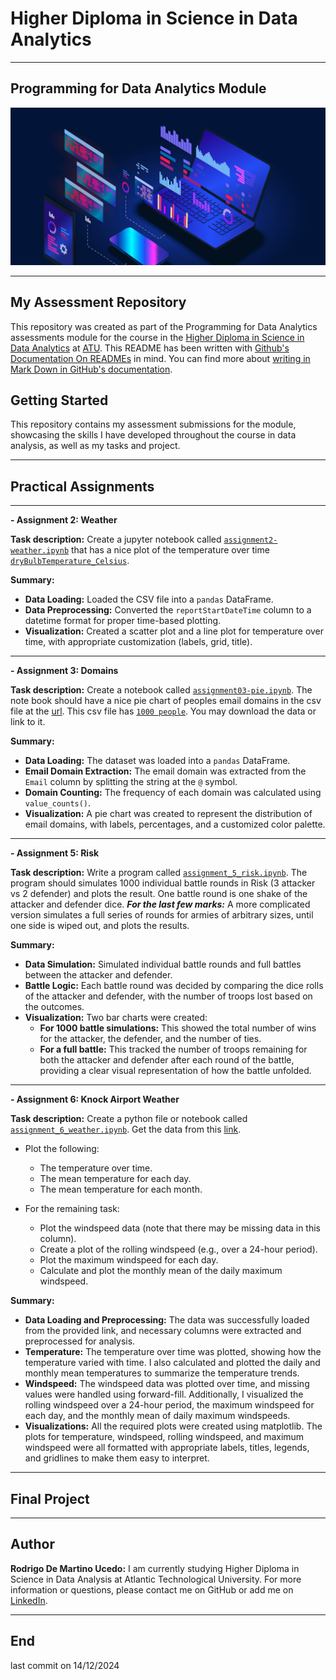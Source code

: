 # Higher Diploma in Science in Data Analytics
******

## Programming for Data Analytics Module

![Programming](ImgProgramming.jpeg)

************

## My Assessment Repository

This repository was created as part of the Programming for Data Analytics assessments module for the course in the [Higher Diploma in Science in Data Analytics](https://www.atu.ie/courses/higher-diploma-in-science-data-analytics?_gl=1%2A1bcdos0%2A_ga%2AMTE3OTU2MzQ5LjE2OTY2MDYwMzE.%2A_ga_5R02GBYV8V%2AMTcxNDMzOTE2Ni4xMS4xLjE3MTQzMzkyMDAuMC4wLjA.) at [ATU](https://www.atu.ie/). This README has been written with [Github's Documentation On READMEs](https://docs.github.com/en/repositories/managing-your-repositorys-settings-and-features/customizing-your-repository/about-readmes) in mind. You can find more about [writing in Mark Down in GitHub's documentation](https://docs.github.com/en/get-started/writing-on-github/getting-started-with-writing-and-formatting-on-github/basic-writing-and-formatting-syntax).

## Getting Started

This repository contains my assessment submissions for the module, showcasing the skills I have developed throughout the course in data analysis, as well as my tasks and project.

*****

## Practical Assignments

*****

**- Assignment 2: Weather**

**Task description:** Create a jupyter notebook called [`assignment2-weather.ipynb`](https://github.com/RodrigoDMU/programming-for-data-analytics/blob/main/assignments/assignment2-weather.ipynb) that has a nice plot of the temperature over time
[`dryBulbTemperature_Celsius`](https://github.com/RodrigoDMU/programming-for-data-analytics/blob/main/assignments/weatherreadings1.csv).

**Summary:**
- **Data Loading:** Loaded the CSV file into a `pandas` DataFrame.
- **Data Preprocessing:** Converted the `reportStartDateTime` column to a datetime format for proper time-based plotting.
- **Visualization:** Created a scatter plot and a line plot for temperature over time, with appropriate customization (labels, grid, title).

*****

**- Assignment 3: Domains**

**Task description:** Create a notebook called [`assignment03-pie.ipynb`](https://github.com/RodrigoDMU/programming-for-data-analytics/blob/main/assignments/assignment03-pie.ipynb). The note book should have a nice pie chart of peoples email domains in the csv file at the [url](https://drive.google.com/uc?id=1AWPf-pJodJKeHsARQK_RHiNsE8fjPCVK&export=download). This csv file has [`1000 people`](https://github.com/RodrigoDMU/programming-for-data-analytics/blob/main/assignments/people-1000.csv). You may download the data or link to it.

**Summary:**
- **Data Loading:** The dataset was loaded into a `pandas` DataFrame.
- **Email Domain Extraction:** The email domain was extracted from the `Email` column by splitting the string at the `@` symbol.
- **Domain Counting:** The frequency of each domain was calculated using `value_counts()`.
- **Visualization:** A pie chart was created to represent the distribution of email domains, with labels, percentages, and a customized color palette.

*****

**- Assignment 5: Risk**

**Task description:** Write a program called [`assignment_5_risk.ipynb`](https://github.com/RodrigoDMU/programming-for-data-analytics/blob/main/assignments/assignment_5_risk.ipynb). The program should simulates 1000 individual battle rounds in Risk (3 attacker vs 2 defender) and plots the result. One battle round is one shake of the attacker and defender dice. ***For the last few marks:*** A more complicated version simulates a full series of rounds for armies of arbitrary sizes, until one side is wiped out, and plots the results.

**Summary:**
- **Data Simulation:** Simulated individual battle rounds and full battles between the attacker and defender.
- **Battle Logic:** Each battle round was decided by comparing the dice rolls of the attacker and defender, with the number of troops lost based on the outcomes.
- **Visualization:** Two bar charts were created:
    - **For 1000 battle simulations:** This showed the total number of wins for the attacker, the defender, and the number of ties.
    - **For a full battle:** This tracked the number of troops remaining for both the attacker and defender after each round of the battle, providing a clear visual representation of how the battle unfolded.

*****

**- Assignment 6: Knock Airport Weather**

**Task description:** Create a python file or notebook called [`assignment_6_weather.ipynb`](https://github.com/RodrigoDMU/programming-for-data-analytics/blob/main/assignments/assignment_6_weather.ipynb). Get the data from this [link](https://cli.fusio.net/cli/climate_data/webdata/hly4935.csv). 

- Plot the following:
    - The temperature over time.
    - The mean temperature for each day.
    - The mean temperature for each month.

- For the remaining task:
    - Plot the windspeed data (note that there may be missing data in this column).
    - Create a plot of the rolling windspeed (e.g., over a 24-hour period).
    - Plot the maximum windspeed for each day.
    - Calculate and plot the monthly mean of the daily maximum windspeed.

**Summary:**
- **Data Loading and Preprocessing:** The data was successfully loaded from the provided link, and necessary columns were extracted and preprocessed for analysis.
- **Temperature:** The temperature over time was plotted, showing how the temperature varied with time. I also calculated and plotted the daily and monthly mean temperatures to summarize the temperature trends.
- **Windspeed:** The windspeed data was plotted over time, and missing values were handled using forward-fill. Additionally, I visualized the rolling windspeed over a 24-hour period, the maximum windspeed for each day, and the monthly mean of daily maximum windspeeds.
- **Visualizations:** All the required plots were created using matplotlib. The plots for temperature, windspeed, rolling windspeed, and maximum windspeed were all formatted with appropriate labels, titles, legends, and gridlines to make them easy to interpret.

*****

## Final Project

*****

## Author

**Rodrigo De Martino Ucedo:**
 I am currently studying Higher Diploma in Science in Data Analysis at Atlantic Technological University. For more information or questions, please contact me on GitHub or add me on [LinkedIn](https://www.linkedin.com/in/rdmdemartino/).

*******
## End
last commit on 14/12/2024